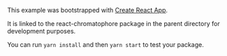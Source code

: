 This example was bootstrapped with [Create React App](https://github.com/facebook/create-react-app).

It is linked to the react-chromatophore package in the parent directory for development purposes.

You can run `yarn install` and then `yarn start` to test your package.
